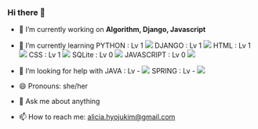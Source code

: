 ### Hi there 👋
- 🔭 I’m currently working on **Algorithm, Django, Javascript**

- 🌱 I’m currently learning
  PYTHON : Lv 1 <img src="https://img.shields.io/badge/python-3776AB?style=for-the-badge&logo=python&logoColor=white">
  DJANGO : Lv 1 <img src="https://img.shields.io/badge/django-092E20?style=for-the-badge&logo=django&logoColor=white">
  HTML : Lv 1 <img src="https://img.shields.io/badge/html5-E34F26?style=for-the-badge&logo=html5&logoColor=white">
  CSS : Lv 1 <img src="https://img.shields.io/badge/css-1572B6?style=for-the-badge&logo=css3&logoColor=white">
  SQLite : Lv 0 <img src="https://img.shields.io/badge/sqlite-%2307405e.svg?style=for-the-badge&logo=sqlite&logoColor=white">
  JAVASCRIPT : Lv 0 <img src="https://img.shields.io/badge/javascript-F7DF1E?style=for-the-badge&logo=javascript&logoColor=black"> 

- 🤔 I’m looking for help with 
  JAVA : Lv - <img src="https://img.shields.io/badge/java-007396?style=for-the-badge&logo=java&logoColor=white">
  SPRING : Lv - <img src="https://img.shields.io/badge/spring-6DB33F?style=for-the-badge&logo=spring&logoColor=white">
  
  
- 😄 Pronouns: she/her
- 💬 Ask me about anything
- 📫 How to reach me: alicia.hyojukim@gmail.com


<!--
**hyojukim-game-on/hyojukim-game-on** is a ✨ _special_ ✨ repository because its `README.md` (this file) appears on your GitHub profile.

- ⚡ Fun fact: I majored Chemistry in univ.


